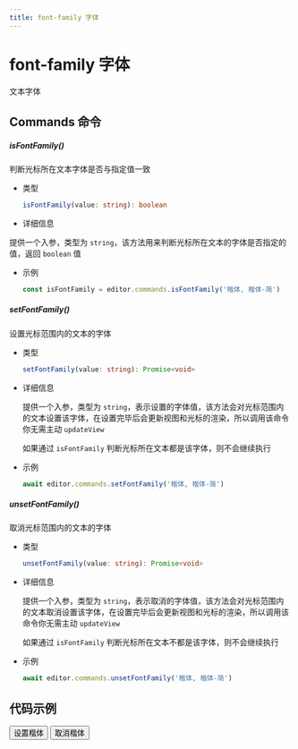```yaml
---
title: font-family 字体
---
```


# font-family 字体

文本字体

## Commands 命令

##### isFontFamily()

判断光标所在文本字体是否与指定值一致

- 类型

  ```ts
  isFontFamily(value: string): boolean
  ```

- 详细信息

提供一个入参，类型为 `string`，该方法用来判断光标所在文本的字体是否指定的值，返回 `boolean` 值

- 示例

  ```ts
  const isFontFamily = editor.commands.isFontFamily('楷体, 楷体-简')
  ```

##### setFontFamily()

设置光标范围内的文本的字体

- 类型

  ```ts
  setFontFamily(value: string): Promise<void>
  ```

- 详细信息

  提供一个入参，类型为 `string`，表示设置的字体值，该方法会对光标范围内的文本设置该字体，在设置完毕后会更新视图和光标的渲染，所以调用该命令你无需主动 `updateView`

  如果通过 `isFontFamily` 判断光标所在文本都是该字体，则不会继续执行

- 示例

  ```ts
  await editor.commands.setFontFamily('楷体, 楷体-简')
  ```

##### unsetFontFamily()

取消光标范围内的文本的字体

- 类型

  ```ts
  unsetFontFamily(value: string): Promise<void>
  ```

- 详细信息

  提供一个入参，类型为 `string`，表示取消的字体值，该方法会对光标范围内的文本取消设置该字体，在设置完毕后会更新视图和光标的渲染，所以调用该命令你无需主动 `updateView`

  如果通过 `isFontFamily` 判断光标所在文本不都是该字体，则不会继续执行

- 示例

  ```ts
  await editor.commands.unsetFontFamily('楷体, 楷体-简')
  ```

## 代码示例

<div style="margin:0 0 10px 0">
  <button class="demo-button" @click="editor?.commands.setFontFamily('楷体, 楷体-简')">设置楷体</button>
  <button class="demo-button" @click="editor?.commands.unsetFontFamily('楷体, 楷体-简')">取消楷体</button>
</div>
<div ref="editorRef" style="width:100%;height:100px;"></div>

<script lang="ts" setup>
  import { useData } from 'vitepress'
  import { onMounted, watch, ref, onBeforeUnmount } from "vue"
  import { Editor } from "../../../lib/kaitify-core.es.js"

  const { isDark } = useData()
  const editorRef = ref<HtmlElement | undefined>()
  const editor = ref<Editor | undefined>()

  onMounted(async ()=>{
    editor.value = await Editor.configure({
      el: editorRef.value,
      value: '我是一段文本，我是一段文本，我是一段文本，我是一段文本，我是一段文本，我是一段文本，我是一段文本，我是一段文本',
      dark: isDark.value,
      placeholder:'请输入正文...'
    })
  })

  onBeforeUnmount(()=>{
    editor.value?.destroy()
  })

  watch(()=>isDark.value,newVal=>{
    if(editor.value){
        editor.value.setDark(isDark.value)
    }
  })
</script>
